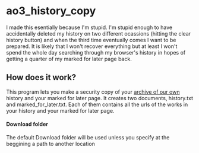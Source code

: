 # ao3_history_copy

I made this esentially because I'm stupid. I'm stupid enough to have accidentally deleted my history on two different ocassions (hitting the clear history button) and when the third time eventually comes I want to be prepared. It is likely that I won't recover everything but at least I won't spend the whole day searching through my browser's history in hopes of getting a quarter of my marked for later page back.

## How does it work?

This program lets you make a security copy of your <a href="https://archiveofourown.org">archive of our own</a> history and your marked for later page. It creates two documents, history.txt and marked_for_later.txt. Each of them contains all the urls of the works in your history and your marked for later page. 

#### Download folder

The default Download folder will be used unless you specify at the beggining a path to another location
